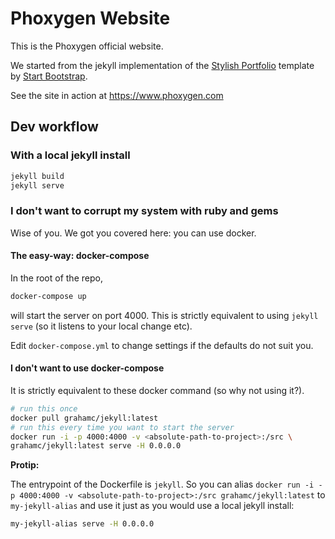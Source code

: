 # Phoxygen Website

This is the Phoxygen official website.

We started from the jekyll implementation of the [Stylish
Portfolio](http://startbootstrap.com/template-overviews/stylish-portfolio/)
template by [Start Bootstrap](http://startbootstrap.com/).

See the site in action at https://www.phoxygen.com

## Dev workflow

### With a local jekyll install

```bash
jekyll build
jekyll serve
```

### I don't want to corrupt my system with ruby and gems

Wise of you. We got you covered here: you can use docker.

#### The easy-way: docker-compose

In the root of the repo,

```bash
docker-compose up
```

will start the server on port 4000. This is strictly equivalent to using `jekyll
serve` (so it listens to your local change etc).

Edit `docker-compose.yml` to change settings if the defaults do not suit you.

#### I don't want to use docker-compose

It is strictly equivalent to these docker command (so why not using it?).

```bash
# run this once
docker pull grahamc/jekyll:latest
# run this every time you want to start the server
docker run -i -p 4000:4000 -v <absolute-path-to-project>:/src \
grahamc/jekyll:latest serve -H 0.0.0.0
```

**Protip:** 

The entrypoint of the Dockerfile is `jekyll`. So you can alias `docker run -i -p
4000:4000 -v <absolute-path-to-project>:/src grahamc/jekyll:latest` to
`my-jekyll-alias` and use it just as you would use a local jekyll install:

```bash
my-jekyll-alias serve -H 0.0.0.0
```
